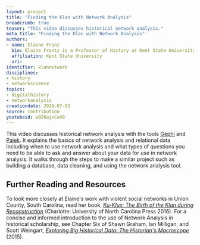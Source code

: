 ```yaml
---
layout: project
title: "Finding the Klan with Network Analysis"
breadcrumb: true
teaser: "This video discusses historical network analysis."
meta_title: "Finding the Klan with Network Analysis"
authors:
- name: Elaine Franz
  bio: Elaine Frantz is a Professor of History at Kent State University. She has published articles in academic journals including the *Journal of American History*, the *Journal of Southern History*, *Reviews in American History*, and the *Journal of Social History*. She is currently working on a book project on the history of paid violence work in Pittsburgh.
  affiliation: Kent State University
  uri:
identifier: klannetwork
disciplines:
- history
- networkscience
topics:
- digitalhistory
- networkanalysis
creationdate: 2019-07-03
source: contribution
youtubeid: wQI6ajxCuV8
---
```


This video discusses historical network analysis with the tools [Gephi](https://gephi.org/) and [Pajek](http://mrvar.fdv.uni-lj.si/pajek/). It explains the basics of network analysis and relational data including when to use network analysis and what types of questions you need to be able to ask and answer about your data for use in network analysis. It walks through the steps to make a similar project such as building a database, data cleaning, and using the network analysis tool.

## Further Reading and Resources

To look more closely at Elaine's work with violent social networks in Union County, South Carolina, read her book, [*Ku-Klux: The Birth of the Klan during Reconstruction*](https://books.google.com/books?id=Gl60CAAAQBAJ&dq=elaine+parsons+ku+klux+birth+of+the+klan&source=gbs_navlinks_s) (Charlotte: University of North Carolina Press 2016). For a concise and informed introduction to the use of Network Analysis in historical scholarship, see Chapter Six of Shawn Graham, Ian Milligan, and Scott Weingart, [*Exploring Big Historical Data: The Historian's Macroscope*](https://books.google.com/books?id=r-U7DQAAQBAJ&dq=weingart+milligan+exploring+big+historical+data&source=gbs_navlinks_s) (2015).

